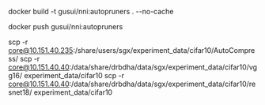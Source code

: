 docker build -t gusui/nni:autopruners . --no-cache

docker push gusui/nni:autopruners

scp -r core@10.151.40.235:/share/users/sgx/experiment_data/cifar10/AutoCompress/ 
scp -r core@10.151.40.40:/data/share/drbdha/data/sgx/experiment_data/cifar10/vgg16/ experiment_data/cifar10
scp -r core@10.151.40.40:/data/share/drbdha/data/sgx/experiment_data/cifar10/resnet18/ experiment_data/cifar10
